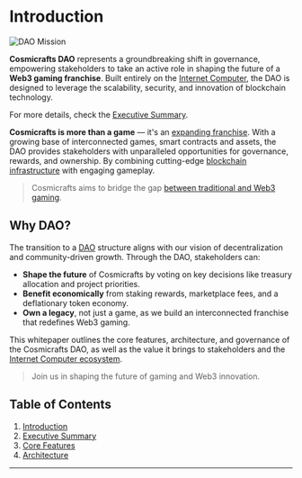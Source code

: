 # Introduction

![DAO Mission](daobanner.webp)

**Cosmicrafts DAO** represents a groundbreaking shift in governance, empowering stakeholders to take an active role in shaping the future of a **Web3 gaming franchise**. Built entirely on the [Internet Computer](https://internetcomputer.org), the DAO is designed to leverage the scalability, security, and innovation of blockchain technology.

For more details, check the [Executive Summary](#executive-summary).


**Cosmicrafts is more than a game** — it's an [expanding franchise](https://www.investopedia.com/terms/f/franchise.asp). With a growing base of interconnected games, smart contracts and assets, the DAO provides stakeholders with unparalleled opportunities for governance, rewards, and ownership. By combining cutting-edge [blockchain infrastructure](https://en.wikipedia.org/wiki/Blockchain) with engaging gameplay.

> Cosmicrafts aims to bridge the gap [between traditional and Web3 gaming](https://www.forbes.com/councils/forbestechcouncil/2023/09/22/how-web3-gaming-is-transforming-the-gaming-landscape-through-p2e-and-in-game-economies/).

## Why DAO?

The transition to a [DAO](https://en.wikipedia.org/wiki/Decentralized_autonomous_organization) structure aligns with our vision of decentralization and community-driven growth. Through the DAO, stakeholders can:
- **Shape the future** of Cosmicrafts by voting on key decisions like treasury allocation and project priorities.
- **Benefit economically** from staking rewards, marketplace fees, and a deflationary token economy.
- **Own a legacy**, not just a game, as we build an interconnected franchise that redefines Web3 gaming.

This whitepaper outlines the core features, architecture, and governance of the Cosmicrafts DAO, as well as the value it brings to stakeholders and the [Internet Computer ecosystem](https://internetcomputer.org/ecosystem). 

>Join us in shaping the future of gaming and Web3 innovation.

## Table of Contents

1. [Introduction](#introduction)
2. [Executive Summary](#executive-summary)
4. [Core Features](#core-features)
5. [Architecture](#architecture)

---